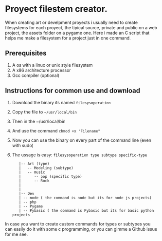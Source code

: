 # Proyect filestem creator.
When creating art or develpment proyects i usually need to create filesystems for each proyect, the tipical source, private and public on a web project, the assets folder on a pygame one.
Here i made an C script that helps me make a filesystem for a project just in one command.

## Prerequisites

1. A os with a linux or unix style filesystem
2. A x86 architecture processor
3. Gcc compiler (optional)

## Instructions for common use and download
1. Download the binary its named `filesysoperation`
2. Copy the file to `~/usr/local/bin`
3. Then in the ~/usr/local/bin
4. And use the command `chmod +x "Filename"`
5. Now you can use the binary on every part of the command line (even with sudo)
6. The ussage is easy: `filesysoperation type subtype specific-type`

          |-- Art (type)
          |   -- Modeling (subtype)
          |   -- music 
          |      -- pop (specific type)
          |      -- Rock 
          |
          |
          |-- Dev
          | -- node ( the command is node but its for node js projects)
          | -- php
          | -- Pygame
          | -- Pybasic ( the command is Pybasic but its for basic python projects



In case you want to create custom commands for types or subtypes you can easily do it with some c programming, or you can gimme a Github issue for me see.


  
